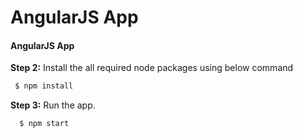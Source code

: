 AngularJS App
======================================

#### AngularJS App ####


__Step 2:__ Install the all required node packages using below command

```bash
 $ npm install
```

__Step 3:__ Run the app.

```bash
  $ npm start 
```